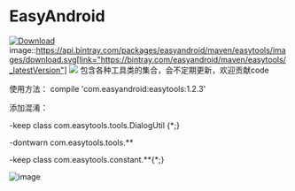 # EasyAndroid
[ ![Download](https://api.bintray.com/packages/easyandroid/maven/easytools/images/download.svg) ](https://bintray.com/easyandroid/maven/easytools/_latestVersion)image::https://api.bintray.com/packages/easyandroid/maven/easytools/images/download.svg[link="https://bintray.com/easyandroid/maven/easytools/_latestVersion"] <a href='https://bintray.com/easyandroid/maven/easytools/_latestVersion'><img src='https://api.bintray.com/packages/easyandroid/maven/easytools/images/download.svg'></a>
包含各种工具类的集合，会不定期更新，欢迎贡献code

使用方法：
compile 'com.easyandroid:easytools:1.2.3'

添加混淆：

-keep class com.easytools.tools.DialogUtil {*;}

-dontwarn com.easytools.tools.**

-keep class com.easytools.constant.**{*;}


 ![image](https://github.com/gycold/EasyAndroid/raw/master/pictures/list.png)
